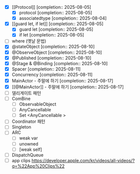 
- [x] [[Protocol]]  [completion:: 2025-08-05]
	- [x] protocol  [completion:: 2025-08-05]
	- [x] associatedtype  [completion:: 2025-08-04]
- [x] [[guard let, if let]]  [completion:: 2025-08-05]
	- [x] guard let  [completion:: 2025-08-05]
	- [x] if let  [completion:: 2025-08-05]
- [ ] where (옛날 문법)
- [x] @stateObject  [completion:: 2025-08-10]
- [x] @ObserveObject  [completion:: 2025-08-10]
- [x] @Published  [completion:: 2025-08-10]
- [x] @Stage & @Binding  [completion:: 2025-08-10]
- [x] Spacer  [completion:: 2025-08-11]
- [x] Concurrency  [completion:: 2025-08-11]
- [x] MainActor - 주말에 하기  [completion:: 2025-08-17]
- [x] [[@MainActor]] - 주말에 하기  [completion:: 2025-08-17]
- [ ] 델리게이트 패턴
- [ ] ComBine
	- [ ] ObservableObject
	- [ ] AnyCancellable
	- [ ] Set \<AnyCancellable >
- [ ] Coordinator 패턴
- [ ] Singleton
- [ ] ARC
	- [ ] weak var
	- [ ] unowned
	- [ ] \[weak self]
- [ ] DispatchQueue
- [ ] app clips https://developer.apple.com/kr/videos/all-videos/?q=%22App%20Clips%22